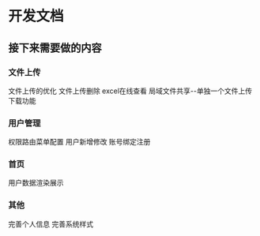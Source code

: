 # 开发文档
## 接下来需要做的内容
### 文件上传
文件上传的优化
文件上传删除
excel在线查看
局域文件共享--单独一个文件上传下载功能

### 用户管理
权限路由菜单配置
用户新增修改
账号绑定注册

### 首页
用户数据渲染展示

### 其他
完善个人信息
完善系统样式
